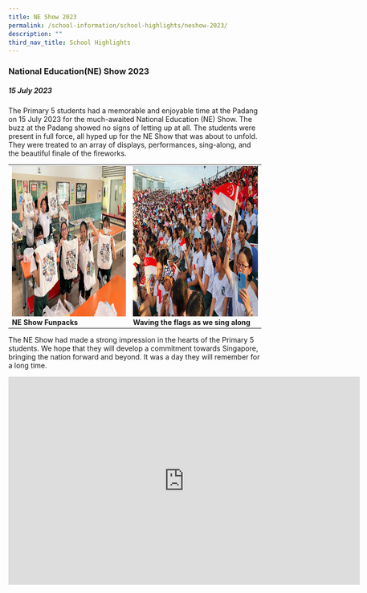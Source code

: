 ```yaml
---
title: NE Show 2023
permalink: /school-information/school-highlights/neshow-2023/
description: ""
third_nav_title: School Highlights
---
```

### National Education(NE) Show 2023

##### 15 July 2023

The Primary 5 students had a memorable and enjoyable time at the Padang on 15 July 2023 for the much-awaited National Education (NE) Show. The buzz at the Padang showed no signs of letting up at all. The students were present in full force, all hyped up for the NE Show that was about to unfold. They were treated to an array of displays, performances, sing-along, and the beautiful finale of the fireworks. 

<table>
<tbody><tr>
		<td><img alt="neshow01" src="/images/NE%20Show%202023/happy%20with%20our%20fun%20packs.JPG" style="width:450px;height:300px;"><b>NE Show Funpacks</b></td>
		<td><img alt="neshow02" src="/images/NE%20Show%202023/waving%20the%20flags%20as%20we%20sing%20along.jpg" style="width:450px;height:300px;"><b>Waving the flags as we sing along</b></td>
</tr></tbody></table>

The NE Show had made a strong impression in the hearts of the Primary 5 students. We hope that they will develop a commitment towards Singapore, bringing the nation forward and beyond. It was a day they will remember for a long time. 

<center><iframe allowfullscreen="" allow="accelerometer; autoplay; clipboard-write; encrypted-media; gyroscope; picture-in-picture; web-share" frameborder="0" title="YouTube video player" src="https://www.youtube.com/embed/u5rwQep3PWI?si=dV1xgO18YH6uSFMD" height="415" width="700"></iframe></center>